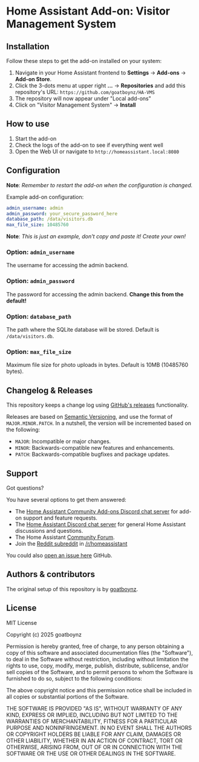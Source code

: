 # Home Assistant Add-on: Visitor Management System

## Installation

Follow these steps to get the add-on installed on your system:

1. Navigate in your Home Assistant frontend to **Settings** → **Add-ons** → **Add-on Store**.
2. Click the 3-dots menu at upper right **...** → **Repositories** and add this repository's URL: `https://github.com/goatboynz/HA-VMS`
3. The repository will now appear under "Local add-ons"
4. Click on "Visitor Management System" → **Install**

## How to use

1. Start the add-on
2. Check the logs of the add-on to see if everything went well
3. Open the Web UI or navigate to `http://homeassistant.local:8080`

## Configuration

**Note**: _Remember to restart the add-on when the configuration is changed._

Example add-on configuration:

```yaml
admin_username: admin
admin_password: your_secure_password_here
database_path: /data/visitors.db
max_file_size: 10485760
```

**Note**: _This is just an example, don't copy and paste it! Create your own!_

### Option: `admin_username`

The username for accessing the admin backend.

### Option: `admin_password`

The password for accessing the admin backend. **Change this from the default!**

### Option: `database_path`

The path where the SQLite database will be stored. Default is `/data/visitors.db`.

### Option: `max_file_size`

Maximum file size for photo uploads in bytes. Default is 10MB (10485760 bytes).

## Changelog & Releases

This repository keeps a change log using [GitHub's releases][releases]
functionality.

Releases are based on [Semantic Versioning][semver], and use the format
of `MAJOR.MINOR.PATCH`. In a nutshell, the version will be incremented
based on the following:

- `MAJOR`: Incompatible or major changes.
- `MINOR`: Backwards-compatible new features and enhancements.
- `PATCH`: Backwards-compatible bugfixes and package updates.

## Support

Got questions?

You have several options to get them answered:

- The [Home Assistant Community Add-ons Discord chat server][discord] for add-on
  support and feature requests.
- The [Home Assistant Discord chat server][discord-ha] for general Home
  Assistant discussions and questions.
- The Home Assistant [Community Forum][forum].
- Join the [Reddit subreddit][reddit] in [/r/homeassistant][reddit]

You could also [open an issue here][issue] GitHub.

## Authors & contributors

The original setup of this repository is by [goatboynz][goatboynz].

## License

MIT License

Copyright (c) 2025 goatboynz

Permission is hereby granted, free of charge, to any person obtaining a copy
of this software and associated documentation files (the "Software"), to deal
in the Software without restriction, including without limitation the rights
to use, copy, modify, merge, publish, distribute, sublicense, and/or sell
copies of the Software, and to permit persons to whom the Software is
furnished to do so, subject to the following conditions:

The above copyright notice and this permission notice shall be included in all
copies or substantial portions of the Software.

THE SOFTWARE IS PROVIDED "AS IS", WITHOUT WARRANTY OF ANY KIND, EXPRESS OR
IMPLIED, INCLUDING BUT NOT LIMITED TO THE WARRANTIES OF MERCHANTABILITY,
FITNESS FOR A PARTICULAR PURPOSE AND NONINFRINGEMENT. IN NO EVENT SHALL THE
AUTHORS OR COPYRIGHT HOLDERS BE LIABLE FOR ANY CLAIM, DAMAGES OR OTHER
LIABILITY, WHETHER IN AN ACTION OF CONTRACT, TORT OR OTHERWISE, ARISING FROM,
OUT OF OR IN CONNECTION WITH THE SOFTWARE OR THE USE OR OTHER DEALINGS IN THE
SOFTWARE.

[discord-ha]: https://discord.gg/c5DvZ4e
[discord]: https://discord.me/hassioaddons
[forum]: https://community.home-assistant.io/t/repository-community-hass-io-add-ons/24705?u=frenck
[goatboynz]: https://github.com/goatboynz
[issue]: https://github.com/goatboynz/HA-VMS/issues
[reddit]: https://reddit.com/r/homeassistant
[releases]: https://github.com/goatboynz/HA-VMS/releases
[semver]: http://semver.org/spec/v2.0.0.html